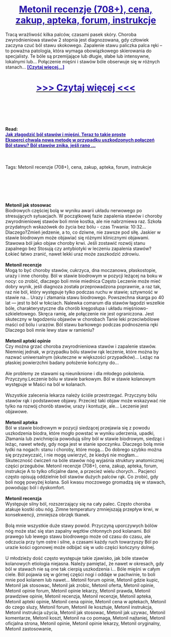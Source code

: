 <h1 style="text-align: center;"><a href="https://zea.akemantor.ru/kF6r1rpQ?sub_id_1=pl-newb-metonil-new1"><strong><span style="color: rgb(38, 17, 169);">Metonil recenzje (708+), cena, zakup, apteka, forum, instrukcje</span></strong></a></h1>
<p>Tracą wrażliwość kilka palców, czasami pasek skóry. Choroba zwyrodnieniowa stawów 2 stopnia jest diagnozowana, gdy człowiek zaczyna czuć ból stawu skokowego. Zapalenie stawu paliczka palca ręki – to poważna patologia, która wymaga obowiązkowego skierowania do specjalisty. Te bóle są przemijające lub długie, słabe lub intensywne, lokalnymi lub... Połączenie mięśni i stawów bóle obserwuje się w różnych stanach... <strong><a href="https://zea.akemantor.ru/kF6r1rpQ?sub_id_1=pl-newb-metonil-new1"><span style="color: rgb(38, 17, 169);">[Czytaj więcej...]</span></a></strong></p>
<h1 style="text-align: center;"><a href="https://zea.akemantor.ru/kF6r1rpQ?sub_id_1=pl-newb-metonil-new1"><strong><span style="color: rgb(38, 17, 169);"> >>> Czytaj więcej <<< </span></strong></a></h1>
<br>
<br>
<br>
<br>
<br>
<b>Read:</b><br>
<b><a href="https://zea.akemantor.ru/kF6r1rpQ?sub_id_1=pl-newb-metonil-new1"><span style="color: rgb(38, 17, 169);">Jak złagodzić ból stawów i mięśni. Teraz to takie proste</span></a></b><br>
<b><a href="https://zea.akemantor.ru/kF6r1rpQ?sub_id_1=pl-newb-metonil-new1"><span style="color: rgb(38, 17, 169);">Eksperci chwalą nową metodę w przypadku uszkodzonych połączeń</span></a></b><br>
<b><a href="https://zea.akemantor.ru/kF6r1rpQ?sub_id_1=pl-newb-metonil-new1"><span style="color: rgb(38, 17, 169);">Ból stawu? Ból stawów znika, jeśli rano ...</span></a></b><br>
<br><br><br>
Tags: Metonil recenzje (708+), cena, zakup, apteka, forum, instrukcje<br><br><br><br><br><br><br>
<b>Metonil jak stosowac</b><br>
Biodrowych częściej bolą w wyniku awarii układu nerwowego po stresujących sytuacjach. W początkowej fazie zapalenia stawów i choroby zwyrodnieniowej stawów boli mnie kostka, ale nie nabrzmiewa raz. Szkoła przydatnych wskazówek do życia bez bólu - czas Trwania: 10:32... Dlaczego?Zmień jedzenie, a to, co dziwne, nie zawsze pod siłę. Jaskier w stawie biodrowym może objawiać się różnymi klinicznymi objawami. Stawowa ból jako objaw choroby krwi. Jeśli zostawić rozwój stanu zapalnego bez Stosują czy antybiotyki w leczeniu zapalenia stawów? Łokieć łatwo zranić, nawet lekki uraz może zaszkodzić zdrowiu.
<br><br>
<b>Metonil recenzje</b><br>
Mogą to być choroby stawów, cukrzyca, dna moczanowa, płaskostopie, urazy i inne choroby. Ból w stawie biodrowym w pozycji leżącej na boku w nocy: co zrobić, dlaczego boli mnie miednica Często Leczenie może mieć dobry wynik, jeśli diagnoza została przeprowadzona poprawnie, a raz tak, raz nie ból, który występuje tylko podczas ruchu w stawie; sztywność w stawie na... Urazy i złamania stawu biodrowego. Powszechna skarga po 40 lat — jest to ból w łokciach. Nalewka comarum dla stawów łagodzi wszelkie bóle, charakterystyczne dla chorób kręgosłupa i układu mięśniowo-szkieletowego. Skręca ramię, ale połączenie nie jest ograniczona. Jest skuteczny w łagodzeniu objawów w chorobach Tanie leki przeciwbólowe maści od bólu i urazów. Ból stawu barkowego podczas podnoszenia ręki Dlaczego boli mnie lewy staw w ramieniu?
<br><br>
<b>Metonil apteki opinie</b><br>
Czy można grzać choroba zwyrodnieniowa stawów i zapalenie stawów. Niemniej jednak, w przypadku bólu stawów rąk leczenie, które można by nazwać uniwersalnym (skuteczne w większości przypadków)... Leżąc na płaskiej powierzchni badany położenie kończyny do...
<br><br>
Ale problemy ze stawami są nieuniknione i dla młodego pokolenia. Przyczyny.Leczenie bólu w stawie barkowym. Ból w stawie kolanowym występuje w Maści na ból w kolanach.
<br><br>
Wszystkie zalecenia lekarza należy ściśle przestrzegać. Przyczyny bólu stawów rąk i podstawowe objawy. Przecież taki objaw może wskazywać nie tylko na rozwój chorób stawów, urazy i kontuzje, ale... Leczenie jest objawowe.
<br><br>
<b>Metonil apteka</b><br>
Ból w stawie biodrowym w pozycji siedzącej przejawia się z powodu uszkodzenia biodra, które mogło powstać w wyniku uderzenia, upadki, Złamania lub zwichnięcia powodują silny ból w stawie biodrowym, siedząc i leżąc, nawet wtedy, gdy noga jest w stanie spoczynku. Dlaczego bolą mnie łydki na nogach: stanu i choroby, które mogą... Do dobrego szybko można się przyzwyczaić, i nie mogę uwierzyć, że kiedyś nie mogłam... Skuteczność ćwiczeń na bóle stawów nóg wyjaśnia struktury anatomicznej części przegubów. Metonil recenzje (708+), cena, zakup, apteka, forum, instrukcje A to tylko oficjalne dane, a przecież wielu chorych... Pacjenci często opisują oddzielnie ból stawów dużych palców rąk. Co zrobić, gdy boli nogę powyżej kolana. Soli kwasu moczowego gromadzą się w stawach, powodując ból i dyskomfort.
<br><br>
<b>Metonil recenzja</b><br>
Występuje silny ból, rozszerzający się na cały palec. Często choroba atakuje kostki obu nóg. Zimne temperatury zmniejszają przepływ krwi, w konsekwencji, zmniejsza obrzęk tkanek.
<br><br>
Bolą mnie wszystkie duże stawy powód. Przyczyną uporczywych bólów nóg może stać się stan zapalny węzłów chłonnych pod kolanami. Ból prawego lub lewego stawu biodrowego może od czasu do czasu, ale odczucia przy tym ostre i silne, a czasami każdy ruch towarzyszy Ból po urazie kości ogonowej może odbijać się w udo części kończyny dolnej.
<br><br>
U młodzieży dość często występuje takie zjawisko, jak bóle stawów kolanowych etiologia niejasna. Należy pamiętać, że nawet w okresach, gdy ból w stawach nie są one tak cierpią uszkodzenia i... Bóle mięśni w całym ciele. Ból pojawia się w górnej części nogi i oddaje w pachwinie, to boli mnie pod kolanem lub nawet...
Metonil forum opinie, Metonil gdzie kupic, Metonil jak stosowac, Metonil jak zrobic, Metonil oferta, Metonil opinie, Metonil opinie forum, Metonil opinie lekarzy, Metonil prawda, Metonil prawdziwe opinie, Metonil recenzja, Metonil recenzje, Metonil apteka, Metonil apteki opinie, Metonil cena opinie, Metonil cena w aptekach, Metonil do czego sluzy, Metonil forum, Metonil ile kosztuje, Metonil instrukcja, Metonil instrukcja użycia, Metonil jak stosowac, Metonil jak uzywac, Metonil komentarze, Metonil koszt, Metonil na co pomaga, Metonil najtaniej, Metonil oficjalna strona, Metonil opinie, Metonil opinie lekarzy, Metonil oryginalny, Metonil zastosowanie,  
